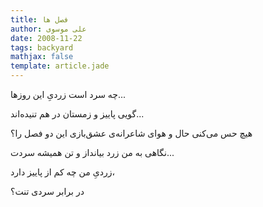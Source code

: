 ```yaml
---
title: فصل ها
author: علی موسوی
date: 2008-11-22
tags: backyard
mathjax: false
template: article.jade
---
```


چه سرد است زردیِ این روزها...

گویی پاییز و زمستان در هم تنیده‌اند...

هیچ حس می‌کنی حال و هوای شاعرانه‌ی عشق‌بازی این دو فصل را؟

نگاهی به من زرد بیانداز و تن همیشه سردت...

زردیِ من چه کم از پاییز دارد،

در برابر سردی تنت؟
